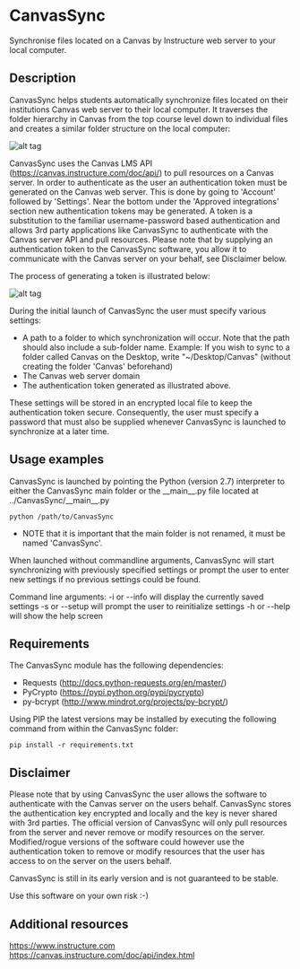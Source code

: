 # CanvasSync
Synchronise files located on a Canvas by Instructure web server to your local computer.

Description
-----------
CanvasSync helps students automatically synchronize files located on their institutions Canvas web server
to their local computer. It traverses the folder hierarchy in Canvas from the top course level down to individual
files and creates a similar folder structure on the local computer:


![alt tag](https://cloud.githubusercontent.com/assets/12041524/22702853/63eaa498-ed62-11e6-9227-de5823cb39c6.png)


CanvasSync uses the Canvas LMS API (https://canvas.instructure.com/doc/api/) to pull resources on a Canvas server. In
order to authenticate as the user an authentication token must be generated on the Canvas web server. This is done by
going to 'Account' followed by 'Settings'. Near the bottom under the 'Approved integrations' section new authentication
tokens may be generated. A token is a substitution to the familiar username-password based authentication and allows
3rd party applications like CanvasSync to authenticate with the Canvas server API and pull resources. Please note that
by supplying an authentication token to the CanvasSync software, you allow it to communicate with the Canvas server on
your behalf, see Disclaimer below.

The process of generating a token is illustrated below:


![alt tag](https://cloud.githubusercontent.com/assets/12041524/22701027/c25ccbd8-ed5c-11e6-9ace-c8687e124bc8.png)


During the initial launch of CanvasSync the user must specify various settings:

* A path to a folder to which synchronization will occur. Note that the path should also include a sub-folder name. Example:
If you wish to sync to a folder called Canvas on the Desktop, write "~/Desktop/Canvas" (without creating the folder 'Canvas' beforehand)
* The Canvas web server domain
* The authentication token generated as illustrated above.

These settings will be stored in an encrypted local file to keep the authentication token secure. Consequently, the user must
specify a password that must also be supplied whenever CanvasSync is launched to synchronize at a later time.

Usage examples
--------------
CanvasSync is launched by pointing the Python (version 2.7) interpreter to either the CanvasSync main folder
or the \_\_main\_\_.py file located at ../CanvasSync/\_\_main\_\_.py
```
python /path/to/CanvasSync
```
* NOTE that it is important that the main folder is not renamed, it must be named 'CanvasSync'.

When launched without commandline arguments, CanvasSync will start synchronizing with previously specified settings or
prompt the user to enter new settings if no previous settings could be found.

Command line arguments:
-i or --info will display the currently saved settings
-s or --setup will prompt the user to reinitialize settings
-h or --help will show the help screen


Requirements
------------
The CanvasSync module has the following dependencies:

- Requests  (http://docs.python-requests.org/en/master/)
- PyCrypto  (https://pypi.python.org/pypi/pycrypto)
- py-bcrypt (http://www.mindrot.org/projects/py-bcrypt/)

Using PIP the latest versions may be installed by executing the following command from within the CanvasSync folder:
```
pip install -r requirements.txt
```

Disclaimer
----------
Please note that by using CanvasSync the user allows the software to authenticate with the Canvas server on the users
behalf. CanvasSync stores the authentication key encrypted and locally and the key is never shared with 3rd parties.
The official version of CanvasSync will only pull resources from the server and never remove or modify resources on the
server. Modified/rogue versions of the software could however use the authentication token to remove or modify
resources that the user has access to on the server on the users behalf.

CanvasSync is still in its early version and is not guaranteed to be stable.

Use this software on your own risk :-)


Additional resources
--------------------
https://www.instructure.com
https://canvas.instructure.com/doc/api/index.html
